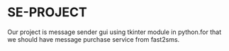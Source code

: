 # SE-PROJECT
Our project is message sender gui using tkinter module in python.for that we should have message purchase service from fast2sms.
